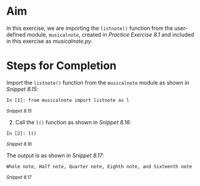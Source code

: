 # Aim
In this exercise, we are importing the `listnote()` function from the user-defined module, `musicalnote`, created in *Practice Exercise 8.1* and included in this exercise as *musicalnote.py*. 

# Steps for Completion

Import the `listnote()` function from the `musicalnote` module as shown in *Snippet 8.15*:

```
In [1]: from musicalnote import listnote as l   
```
<sup>*Snippet 8.15*</sup>

2. Call the `l()` function as shown in *Snippet 8.16*:

```
In [2]: l() 
```
<sup>*Snippet 8.16*</sup>

The output is as shown in *Snippet 8.17*:

```
Whole note, Half note, Quarter note, Eighth note, and Sixteenth note
```
<sup>*Snippet 8.17*</sup>
